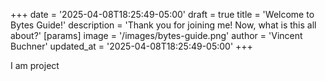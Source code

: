 +++
date = '2025-04-08T18:25:49-05:00'
draft = true
title = 'Welcome to Bytes Guide!'
description = 'Thank you for joining me! Now, what is this all about?'
[params]
    image = '/images/bytes-guide.png'
    author = 'Vincent Buchner'
    updated_at = '2025-04-08T18:25:49-05:00'
+++

I am project